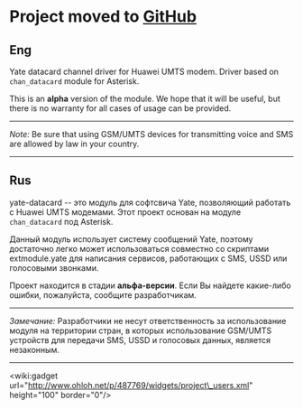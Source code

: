 # Project moved to [GitHub](https://github.com/mbloody/yate-datacard) #

## Eng ##

Yate datacard channel driver for Huawei UMTS modem.
Driver based on `chan_datacard` module for Asterisk.

This is an **alpha** version of the module. We hope that it will be useful, but there is no warranty for all cases of usage can be provided.

---

_Note:_ Be sure that using GSM/UMTS devices for transmitting voice and SMS are allowed by law in your country.

---


## Rus ##

yate-datacard -- это модуль для софтсвича Yate, позволяющий работать с Huawei UMTS модемами. Этот проект основан на модуле `chan_datacard` под Asterisk.

Данный модуль использует систему сообщений Yate, поэтому достаточно легко может использоваться совместно со скриптами extmodule.yate для написания сервисов, работающих с SMS, USSD или голосовыми звонками.

Проект находится в стадии **альфа-версии**. Если Вы найдете какие-либо ошибки, пожалуйста, сообщите разработчикам.


---

_Замечание:_ Разработчики не несут ответственность за использование модуля на территории стран, в которых использование GSM/UMTS устройств для передачи SMS, USSD и голосовых данных, является незаконным.

---

&lt;wiki:gadget url="http://www.ohloh.net/p/487769/widgets/project\_users.xml" height="100" border="0"/&gt;